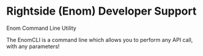 # Rightside (Enom) Developer Support

Enom Command Line Utility 

The EnomCLI is a command line which allows you to perform any API call, with any parameters!
  
